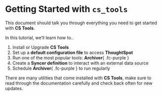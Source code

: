 <style>
  /* Hide the "Edit on Github" button and paragraph header link */
  .md-content__button { display: none; }
  .md-typeset .headerlink { display: none; }
</style>

# __Getting Started__ with `cs_tools`

This document should talk you through everything you need to get started with __CS Tools__.

In this tutorial, we’ll learn how to..

  1. Install or Upgrade __CS Tools__
  2. Set up a __default configuration file__ to access __ThoughtSpot__
  3. Run one of the most popular tools: __Archiver__{ .fc-purple }
  4. Create a __Syncer definition__ to interact with an external data source
  5. Schedule __Archiver__{ .fc-purple } to run regularly

There are many utilities that come installed with __CS Tools__, make sure to read through the documentation carefully
and check back often for new updates.
